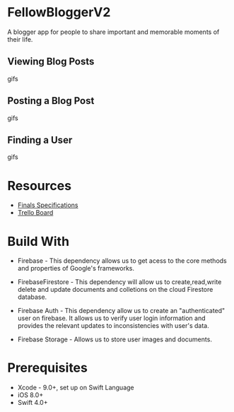 # FellowBloggerV2
A blogger app for people to share important and memorable moments of their life.

## Viewing Blog Posts
gifs
## Posting a Blog Post
gifs
## Finding a User
gifs

# Resources
* [Finals Specifications](https://github.com/joinpursuit/Pursuit-Core-iOS-Unit6-CTA-FellowBloggerV2)
* [Trello Board](https://trello.com/b/vST4yN44/fellowbloggerv2)

# Build With
* Firebase - This dependency allows us to get acess to the core methods and properties of Google's frameworks.

* FirebaseFirestore -  This dependency will allow us to create,read,write delete and update documents and colletions on the cloud Firestore database.

* Firebase Auth - This dependency allow us to create an "authenticated" user on firebase. It allows us to verify user login information and provides the relevant updates to inconsistencies with user's data. 

* Firebase Storage - Allows us to store user images and documents.

# Prerequisites
* Xcode - 9.0+, set up on Swift Language
* iOS 8.0+ 
* Swift 4.0+
